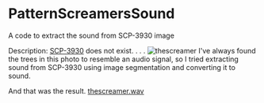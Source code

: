 # PatternScreamersSound
A code to extract the sound from SCP-3930 image

Description: [SCP-3930](https://scp-wiki.wikidot.com/scp-3930) does not exist.
.
.
.
![thescreamer](https://user-images.githubusercontent.com/63008409/152592335-8737d18b-fe2b-4886-90fd-a7d77febc11f.png)
I've always found the trees in this photo to resemble an audio signal, so I tried extracting sound from SCP-3930 using image segmentation and converting it to sound.

And that was the result. [thescreamer.wav](https://github.com/caleo-hub/PatternScreamersSound/raw/main/thescreamer.wav)








